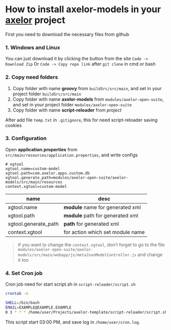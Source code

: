 How to install axelor-models in your [axelor][axelor] project
===
First you need to download the necessary files from github

### 1. Windows and Linux
You can just download it by clicking the button from the site
`Code -> Download Zip` Or `Code -> Copy repo link` after `git clone` in cmd or bash
### 2. Copy need folders
1. Copy folder with name **groovy** from `buildSrc/src/main`, and set in your project folder `buildSrc/src/main`
2. Copy folder with name **axelor-models** from `modules/axelor-open-suite`, and set in your project folder `modules/axelor-open-suite`
3. Copy folder with name **script-reloader** from _project_

After add file `temp.txt` in `.gitignore`, this for need script-reloader saving cookies

### 3. Configuration
Open **application.properties** from `src/main/resources/application.properties`, and write configs
```properties
# xgtool
xgtool.name=custom-model
xgtool.path=com.axelor.apps.custom.db
xgtool.generate_path=modules/axelor-open-suite/axelor-models/src/main/resources
context.xgtool=custom-model
```
|name|desc|
|---|---|
|xgtool.name|**module** name for generated xml
|xgtool.path|**module** path for generated xml
|xgtool.generate_path|**path** for generated xml
|context.xgtool|for action which set module name

> if you want to change the `context.xgtool`, don't forget to go to the file `modules/axelor-open-suite/axelor-models/src/main/webapp/js/metaJsonModelController.js` and change it too

### 4. Set Cron job
Cron job need for start script.sh in `script-reloader/script.sh`
```bash
crontab -e

SHELL=/bin/bash
EMAIL=EXAMPLE@EXAMPLE.EXAMPLE
0 3 * * * /home/user/Projects/axelor-template/script-reloader/script.sh >> /home/user/cron.log 2>&1
```
This script start 03:00 PM, and save log in `/home/user/cron.log`.

[axelor]: https://axelor.com/